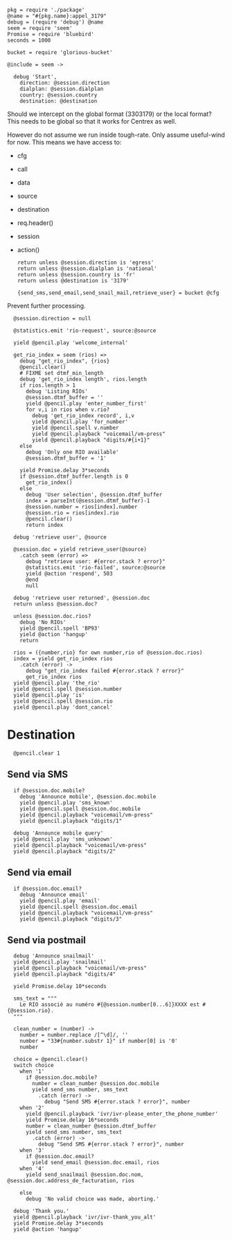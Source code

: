     pkg = require './package'
    @name = "#{pkg.name}:appel_3179"
    debug = (require 'debug') @name
    seem = require 'seem'
    Promise = require 'bluebird'
    seconds = 1000

    bucket = require 'glorious-bucket'

    @include = seem ->

      debug 'Start',
        direction: @session.direction
        dialplan: @session.dialplan
        country: @session.country
        destination: @destination

Should we intercept on the global format (3303179) or the local format?
This needs to be global so that it works for Centrex as well.

However do not assume we run inside tough-rate. Only assume useful-wind for now. This means we have access to:
- cfg
- call
- data
- source
- destination
- req.header()
- session
- action()

      return unless @session.direction is 'egress'
      return unless @session.dialplan is 'national'
      return unless @session.country is 'fr'
      return unless @destination is '3179'

      {send_sms,send_email,send_snail_mail,retrieve_user} = bucket @cfg

Prevent further processing.

      @session.direction = null

      @statistics.emit 'rio-request', source:@source

      yield @pencil.play 'welcome_internal'

      get_rio_index = seem (rios) =>
        debug "get_rio_index", {rios}
        @pencil.clear()
        # FIXME set dtmf_min_length
        debug 'get_rio_index length', rios.length
        if rios.length > 1
          debug 'Listing RIOs'
          @session.dtmf_buffer = ''
          yield @pencil.play 'enter_number_first'
          for v,i in rios when v.rio?
            debug 'get_rio_index record', i,v
            yield @pencil.play 'for_number'
            yield @pencil.spell v.number
            yield @pencil.playback "voicemail/vm-press"
            yield @pencil.playback "digits/#{i+1}"
        else
          debug 'Only one RIO available'
          @session.dtmf_buffer = '1'

        yield Promise.delay 3*seconds
        if @session.dtmf_buffer.length is 0
          get_rio_index()
        else
          debug 'User selection', @session.dtmf_buffer
          index = parseInt(@session.dtmf_buffer)-1
          @session.number = rios[index].number
          @session.rio = rios[index].rio
          @pencil.clear()
          return index

      debug 'retrieve user', @source

      @session.doc = yield retrieve_user(@source)
        .catch seem (error) =>
          debug "retrieve user: #{error.stack ? error}"
          @statistics.emit 'rio-failed', source:@source
          yield @action 'respond', 503
          @end
          null

      debug 'retrieve user returned', @session.doc
      return unless @session.doc?

      unless @session.doc.rios?
        debug 'No RIOs'
        yield @pencil.spell 'BP93'
        yield @action 'hangup'
        return

      rios = ({number,rio} for own number,rio of @session.doc.rios)
      index = yield get_rio_index rios
        .catch (error) ->
          debug "get_rio_index failed #{error.stack ? error}"
          get_rio_index rios
      yield @pencil.play 'the_rio'
      yield @pencil.spell @session.number
      yield @pencil.play 'is'
      yield @pencil.spell @session.rio
      yield @pencil.play 'dont_cancel'


Destination
===========

      @pencil.clear 1

Send via SMS
------------

      if @session.doc.mobile?
        debug 'Announce mobile', @session.doc.mobile
        yield @pencil.play 'sms_known'
        yield @pencil.spell @session.doc.mobile
        yield @pencil.playback "voicemail/vm-press"
        yield @pencil.playback "digits/1"

      debug 'Announce mobile query'
      yield @pencil.play 'sms_unknown'
      yield @pencil.playback "voicemail/vm-press"
      yield @pencil.playback "digits/2"

Send via email
--------------

      if @session.doc.email?
        debug 'Announce email'
        yield @pencil.play 'email'
        yield @pencil.spell @session.doc.email
        yield @pencil.playback "voicemail/vm-press"
        yield @pencil.playback "digits/3"

Send via postmail
-----------------

      debug 'Announce snailmail'
      yield @pencil.play 'snailmail'
      yield @pencil.playback "voicemail/vm-press"
      yield @pencil.playback "digits/4"

      yield Promise.delay 10*seconds

      sms_text = """
        Le RIO associé au numéro #{@session.number[0...6]}XXXX est #{@session.rio}.
      """

      clean_number = (number) ->
        number = number.replace /[^\d]/, ''
        number = "33#{number.substr 1}" if number[0] is '0'
        number

      choice = @pencil.clear()
      switch choice
        when '1'
          if @session.doc.mobile?
            number = clean_number @session.doc.mobile
            yield send_sms number, sms_text
              .catch (error) ->
                debug "Send SMS #{error.stack ? error}", number
        when '2'
          yield @pencil.playback 'ivr/ivr-please_enter_the_phone_number'
          yield Promise.delay 16*seconds
          number = clean_number @session.dtmf_buffer
          yield send_sms number, sms_text
            .catch (error) ->
              debug "Send SMS #{error.stack ? error}", number
        when '3'
          if @session.doc.email?
            yield send_email @session.doc.email, rios
        when '4'
          yield send_snailmail @session.doc.nom, @session.doc.address_de_facturation, rios

        else
          debug 'No valid choice was made, aborting.'

      debug 'Thank you.'
      yield @pencil.playback 'ivr/ivr-thank_you_alt'
      yield Promise.delay 3*seconds
      yield @action 'hangup'
